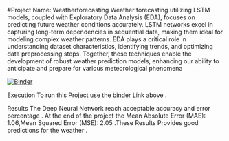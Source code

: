 #Project Name: Weatherforecasting
Weather forecasting utilizing LSTM models, coupled with Exploratory Data Analysis (EDA), focuses on predicting future weather conditions accurately. LSTM networks excel in capturing long-term dependencies in sequential data, making them ideal for modeling complex weather patterns. EDA plays a critical role in understanding dataset characteristics, identifying trends, and optimizing data preprocessing steps. Together, these techniques enable the development of robust weather prediction models, enhancing our ability to anticipate and prepare for various meteorological phenomena

[![Binder](https://mybinder.org/badge_logo.svg)](https://mybinder.org/v2/gh/OmarAfify10/Weatherforecasting/HEAD)

Execution 
To run this Project use the binder Link above .

Results
The Deep Neural Network reach acceptable accuracy and error percentage . At the end of the project the Mean Absolute Error (MAE): 1.06,Mean Squared Error (MSE): 2.05 .These Results Provides good predictions for the weather .

